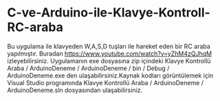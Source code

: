 # C-ve-Arduino-ile-Klavye-Kontroll-RC-araba
Bu uygulama ile klavyeden W,A,S,D tuşları ile hareket eden bir RC araba yapılmıştır. Buradan https://www.youtube.com/watch?v=yZhM4zQJhqM izleyebilirsiniz.
Uygulamanın exe dosyasına zip içindeki Klavye Kontrollü Araba / ArduinoDeneme / ArduinoDeneme / bin / Debug / ArduinoDeneme.exe den ulaşabilirsiniz.Kaynak kodları görüntülemek için Visual Studio programında Klavye Kontrollü Araba / ArduinoDeneme / ArduinoDeneme.sln dosyasından ulaşabilirsiniz.
